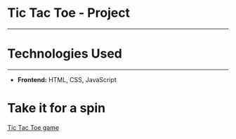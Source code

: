 # Tic Tac Toe - Project

---

# Technologies Used
---
* **Frontend:** HTML, CSS, JavaScript

# Take it for a spin
[Tic Tac Toe game](https://besarajruli.github.io/Tic-Tac-Toe/)
